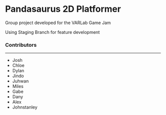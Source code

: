 # Pandasaurus 2D Platformer
Group project developed for the VARLab Game Jam

Using Staging Branch for feature development


### Contributors
---
- Josh
- Chloe
- Dylan
- Jindo
- Juhwan
- Miles
- Gabe
- Dany
- Alex
- Johnstanley